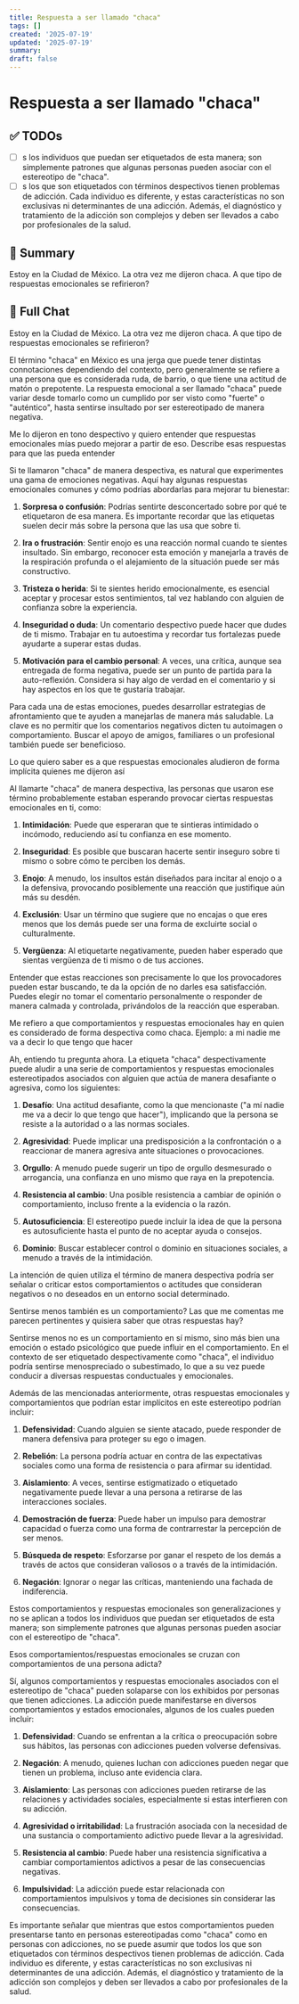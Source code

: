 ```yaml
---
title: Respuesta a ser llamado "chaca"
tags: []
created: '2025-07-19'
updated: '2025-07-19'
summary:
draft: false
---
```


# Respuesta a ser llamado "chaca"

## ✅ TODOs
- [ ] s los individuos que puedan ser etiquetados de esta manera; son simplemente patrones que algunas personas pueden asociar con el estereotipo de "chaca".
- [ ] s los que son etiquetados con términos despectivos tienen problemas de adicción. Cada individuo es diferente, y estas características no son exclusivas ni determinantes de una adicción. Además, el diagnóstico y tratamiento de la adicción son complejos y deben ser llevados a cabo por profesionales de la salud.

## 📌 Summary
Estoy en la Ciudad de México. La otra vez me dijeron chaca. A que tipo de respuestas emocionales se refirieron?

## 🧠 Full Chat


Estoy en la Ciudad de México. La otra vez me dijeron chaca. A que tipo de respuestas emocionales se refirieron? 

El término "chaca" en México es una jerga que puede tener distintas connotaciones dependiendo del contexto, pero generalmente se refiere a una persona que es considerada ruda, de barrio, o que tiene una actitud de matón o prepotente. La respuesta emocional a ser llamado "chaca" puede variar desde tomarlo como un cumplido por ser visto como "fuerte" o "auténtico", hasta sentirse insultado por ser estereotipado de manera negativa.

Me lo dijeron en tono despectivo y quiero entender que respuestas emocionales mías puedo mejorar a partir de eso. Describe esas respuestas para que las pueda entender

Si te llamaron "chaca" de manera despectiva, es natural que experimentes una gama de emociones negativas. Aquí hay algunas respuestas emocionales comunes y cómo podrías abordarlas para mejorar tu bienestar:

1. **Sorpresa o confusión**: Podrías sentirte desconcertado sobre por qué te etiquetaron de esa manera. Es importante recordar que las etiquetas suelen decir más sobre la persona que las usa que sobre ti.

2. **Ira o frustración**: Sentir enojo es una reacción normal cuando te sientes insultado. Sin embargo, reconocer esta emoción y manejarla a través de la respiración profunda o el alejamiento de la situación puede ser más constructivo.

3. **Tristeza o herida**: Si te sientes herido emocionalmente, es esencial aceptar y procesar estos sentimientos, tal vez hablando con alguien de confianza sobre la experiencia.

4. **Inseguridad o duda**: Un comentario despectivo puede hacer que dudes de ti mismo. Trabajar en tu autoestima y recordar tus fortalezas puede ayudarte a superar estas dudas.

5. **Motivación para el cambio personal**: A veces, una crítica, aunque sea entregada de forma negativa, puede ser un punto de partida para la auto-reflexión. Considera si hay algo de verdad en el comentario y si hay aspectos en los que te gustaría trabajar.

Para cada una de estas emociones, puedes desarrollar estrategias de afrontamiento que te ayuden a manejarlas de manera más saludable. La clave es no permitir que los comentarios negativos dicten tu autoimagen o comportamiento. Buscar el apoyo de amigos, familiares o un profesional también puede ser beneficioso.

Lo que quiero saber es a que respuestas emocionales aludieron de forma implícita quienes me dijeron así 

Al llamarte "chaca" de manera despectiva, las personas que usaron ese término probablemente estaban esperando provocar ciertas respuestas emocionales en ti, como:

1. **Intimidación**: Puede que esperaran que te sintieras intimidado o incómodo, reduciendo así tu confianza en ese momento.

2. **Inseguridad**: Es posible que buscaran hacerte sentir inseguro sobre ti mismo o sobre cómo te perciben los demás.

3. **Enojo**: A menudo, los insultos están diseñados para incitar al enojo o a la defensiva, provocando posiblemente una reacción que justifique aún más su desdén.

4. **Exclusión**: Usar un término que sugiere que no encajas o que eres menos que los demás puede ser una forma de excluirte social o culturalmente.

5. **Vergüenza**: Al etiquetarte negativamente, pueden haber esperado que sientas vergüenza de ti mismo o de tus acciones.

Entender que estas reacciones son precisamente lo que los provocadores pueden estar buscando, te da la opción de no darles esa satisfacción. Puedes elegir no tomar el comentario personalmente o responder de manera calmada y controlada, privándolos de la reacción que esperaban.

Me refiero a que comportamientos y respuestas emocionales hay en quien es considerado de forma despectiva como chaca. Ejemplo: a mi nadie me va a decir lo que tengo que hacer 

Ah, entiendo tu pregunta ahora. La etiqueta "chaca" despectivamente puede aludir a una serie de comportamientos y respuestas emocionales estereotipados asociados con alguien que actúa de manera desafiante o agresiva, como los siguientes:

1. **Desafío**: Una actitud desafiante, como la que mencionaste ("a mí nadie me va a decir lo que tengo que hacer"), implicando que la persona se resiste a la autoridad o a las normas sociales.

2. **Agresividad**: Puede implicar una predisposición a la confrontación o a reaccionar de manera agresiva ante situaciones o provocaciones.

3. **Orgullo**: A menudo puede sugerir un tipo de orgullo desmesurado o arrogancia, una confianza en uno mismo que raya en la prepotencia.

4. **Resistencia al cambio**: Una posible resistencia a cambiar de opinión o comportamiento, incluso frente a la evidencia o la razón.

5. **Autosuficiencia**: El estereotipo puede incluir la idea de que la persona es autosuficiente hasta el punto de no aceptar ayuda o consejos.

6. **Dominio**: Buscar establecer control o dominio en situaciones sociales, a menudo a través de la intimidación.

La intención de quien utiliza el término de manera despectiva podría ser señalar o criticar estos comportamientos o actitudes que consideran negativos o no deseados en un entorno social determinado.

Sentirse menos también es un comportamiento? Las que me comentas me parecen pertinentes y quisiera saber que otras respuestas hay? 

Sentirse menos no es un comportamiento en sí mismo, sino más bien una emoción o estado psicológico que puede influir en el comportamiento. En el contexto de ser etiquetado despectivamente como "chaca", el individuo podría sentirse menospreciado o subestimado, lo que a su vez puede conducir a diversas respuestas conductuales y emocionales.

Además de las mencionadas anteriormente, otras respuestas emocionales y comportamientos que podrían estar implícitos en este estereotipo podrían incluir:

1. **Defensividad**: Cuando alguien se siente atacado, puede responder de manera defensiva para proteger su ego o imagen.

2. **Rebelión**: La persona podría actuar en contra de las expectativas sociales como una forma de resistencia o para afirmar su identidad.

3. **Aislamiento**: A veces, sentirse estigmatizado o etiquetado negativamente puede llevar a una persona a retirarse de las interacciones sociales.

4. **Demostración de fuerza**: Puede haber un impulso para demostrar capacidad o fuerza como una forma de contrarrestar la percepción de ser menos.

5. **Búsqueda de respeto**: Esforzarse por ganar el respeto de los demás a través de actos que consideran valiosos o a través de la intimidación.

6. **Negación**: Ignorar o negar las críticas, manteniendo una fachada de indiferencia.

Estos comportamientos y respuestas emocionales son generalizaciones y no se aplican a todos los individuos que puedan ser etiquetados de esta manera; son simplemente patrones que algunas personas pueden asociar con el estereotipo de "chaca".

Esos comportamientos/respuestas emocionales se cruzan con comportamientos de una persona adicta? 

Sí, algunos comportamientos y respuestas emocionales asociados con el estereotipo de "chaca" pueden solaparse con los exhibidos por personas que tienen adicciones. La adicción puede manifestarse en diversos comportamientos y estados emocionales, algunos de los cuales pueden incluir:

1. **Defensividad**: Cuando se enfrentan a la crítica o preocupación sobre sus hábitos, las personas con adicciones pueden volverse defensivas.

2. **Negación**: A menudo, quienes luchan con adicciones pueden negar que tienen un problema, incluso ante evidencia clara.

3. **Aislamiento**: Las personas con adicciones pueden retirarse de las relaciones y actividades sociales, especialmente si estas interfieren con su adicción.

4. **Agresividad o irritabilidad**: La frustración asociada con la necesidad de una sustancia o comportamiento adictivo puede llevar a la agresividad.

5. **Resistencia al cambio**: Puede haber una resistencia significativa a cambiar comportamientos adictivos a pesar de las consecuencias negativas.

6. **Impulsividad**: La adicción puede estar relacionada con comportamientos impulsivos y toma de decisiones sin considerar las consecuencias.

Es importante señalar que mientras que estos comportamientos pueden presentarse tanto en personas estereotipadas como "chaca" como en personas con adicciones, no se puede asumir que todos los que son etiquetados con términos despectivos tienen problemas de adicción. Cada individuo es diferente, y estas características no son exclusivas ni determinantes de una adicción. Además, el diagnóstico y tratamiento de la adicción son complejos y deben ser llevados a cabo por profesionales de la salud.